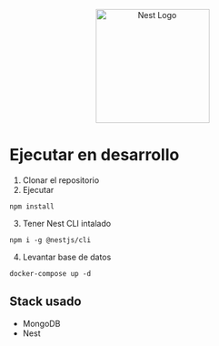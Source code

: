 <p align="center">
  <a href="http://nestjs.com/" target="blank"><img src="https://nestjs.com/img/logo-small.svg" width="200" alt="Nest Logo" /></a>
</p>

# Ejecutar en desarrollo

1. Clonar el repositorio
2. Ejecutar
```
npm install
```
3. Tener Nest CLI intalado
```
npm i -g @nestjs/cli
```
4. Levantar base de datos
```
docker-compose up -d
```

## Stack usado
* MongoDB
* Nest